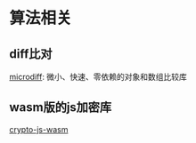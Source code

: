 # 算法相关

## diff比对
[microdiff](https://github.com/AsyncBanana/microdiff): 微小、快速、零依赖的对象和数组比较库

## wasm版的js加密库
[crypto-js-wasm](https://github.com/originjs/crypto-js-wasm)